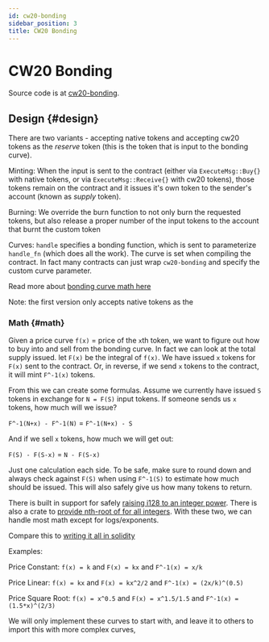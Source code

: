 ```yaml
---
id: cw20-bonding
sidebar_position: 3
title: CW20 Bonding
---
```


# CW20 Bonding

Source code is at [cw20-bonding](https://github.com/CosmWasm/cw-tokens/tree/main/contracts/cw20-bonding).

## Design {#design}

There are two variants - accepting native tokens and accepting cw20 tokens as the *reserve* token (this is the token
that is input to the bonding curve).

Minting: When the input is sent to the contract (either via `ExecuteMsg::Buy{}`
with native tokens, or via `ExecuteMsg::Receive{}` with cw20 tokens), those tokens remain on the contract and it issues
it's own token to the sender's account (known as *supply* token).

Burning: We override the burn function to not only burn the requested tokens, but also release a proper number of the
input tokens to the account that burnt the custom token

Curves: `handle` specifies a bonding function, which is sent to parameterize
`handle_fn` (which does all the work). The curve is set when compiling the contract. In fact many contracts can just
wrap `cw20-bonding` and specify the custom curve parameter.

Read more about [bonding curve math here](https://yos.io/2018/11/10/bonding-curves/)

Note: the first version only accepts native tokens as the

### Math {#math}

Given a price curve `f(x)` = price of the `x`th token, we want to figure out how to buy into and sell from the bonding
curve. In fact we can look at the total supply issued. let `F(x)` be the integral of `f(x)`. We have issued
`x` tokens for `F(x)` sent to the contract. Or, in reverse, if we send
`x` tokens to the contract, it will mint `F^-1(x)` tokens.

From this we can create some formulas. Assume we currently have issued `S`
tokens in exchange for `N = F(S)` input tokens. If someone sends us `x` tokens, how much will we issue?

`F^-1(N+x) - F^-1(N)` = `F^-1(N+x) - S`

And if we sell `x` tokens, how much we will get out:

`F(S) - F(S-x)` = `N - F(S-x)`

Just one calculation each side. To be safe, make sure to round down and always check against `F(S)` when using `F^-1(S)`
to estimate how much should be issued. This will also safely give us how many tokens to return.

There is built in support for
safely [raising i128 to an integer power](https://doc.rust-lang.org/std/primitive.i128.html#method.checked_pow). There
is also a crate
to [provide nth-root of for all integers](https://docs.rs/num-integer/0.1.43/num_integer/trait.Roots.html). With these
two, we can handle most math except for logs/exponents.

Compare this
to [writing it all in solidity](https://github.com/OpenZeppelin/openzeppelin-contracts/blob/7b7ff729b82ea73ea168e495d9c94cb901ae95ce/contracts/math/Power.sol)

Examples:

Price Constant: `f(x) = k` and `F(x) = kx` and `F^-1(x) = x/k`

Price Linear: `f(x) = kx` and `F(x) = kx^2/2` and `F^-1(x) = (2x/k)^(0.5)`

Price Square Root: `f(x) = x^0.5` and `F(x) = x^1.5/1.5` and `F^-1(x) = (1.5*x)^(2/3)`

We will only implement these curves to start with, and leave it to others to import this with more complex curves,
